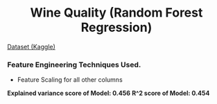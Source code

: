 <h1 align='center'>
  Wine Quality (Random Forest Regression)
</h1>

<a href='https://www.kaggle.com/uciml/red-wine-quality-cortez-et-al-2009' target='_blank'>Dataset (Kaggle)</a>

<h3>Feature Engineering Techniques Used.</h3>
<ul>
  <li>Feature Scaling for all other columns</li>
</ul>

**Explained variance score of Model: 0.456**
**R^2 score of Model: 0.454**
